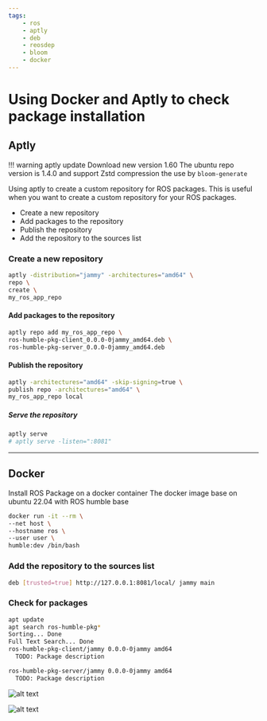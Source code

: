 ```yaml
---
tags:
    - ros
    - aptly
    - deb
    - reosdep
    - bloom
    - docker
---
```


# Using Docker and Aptly to check package installation

## Aptly

!!! warning aptly update
    Download new version 1.60
    The ubuntu repo version is 1.4.0 and support Zstd compression the use by `bloom-generate`

    
     
Using aptly to create a custom repository for ROS packages. This is useful when you want to create a custom repository for your ROS packages.

- Create a new repository
- Add packages to the repository
- Publish the repository
- Add the repository to the sources list


### Create a new repository
```bash
aptly -distribution="jammy" -architectures="amd64" \
repo \
create \
my_ros_app_repo
```

#### Add packages to the repository
```bash
aptly repo add my_ros_app_repo \
ros-humble-pkg-client_0.0.0-0jammy_amd64.deb \
ros-humble-pkg-server_0.0.0-0jammy_amd64.deb
```

#### Publish the repository
```bash
aptly -architectures="amd64" -skip-signing=true \
publish repo -architectures="amd64" \
my_ros_app_repo local
```

##### Serve the repository
```bash
aptly serve
# aptly serve -listen=":8081"
```

---

## Docker

Install ROS Package on a docker container
The docker image base on ubuntu 22.04 with ROS humble base


```bash
docker run -it --rm \
--net host \
--hostname ros \
--user user \
humble:dev /bin/bash
```

### Add the repository to the sources list

```bash
deb [trusted=true] http://127.0.0.1:8081/local/ jammy main

```

### Check for packages
```bash 
apt update
apt search ros-humble-pkg*
Sorting... Done
Full Text Search... Done
ros-humble-pkg-client/jammy 0.0.0-0jammy amd64
  TODO: Package description

ros-humble-pkg-server/jammy 0.0.0-0jammy amd64
  TODO: Package description

```

![alt text](image-2.png)

![alt text](image-3.png)